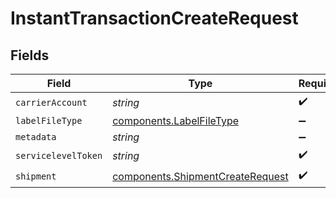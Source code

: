 # InstantTransactionCreateRequest


## Fields

| Field                                                                                | Type                                                                                 | Required                                                                             | Description                                                                          | Example                                                                              |
| ------------------------------------------------------------------------------------ | ------------------------------------------------------------------------------------ | ------------------------------------------------------------------------------------ | ------------------------------------------------------------------------------------ | ------------------------------------------------------------------------------------ |
| `carrierAccount`                                                                     | *string*                                                                             | :heavy_check_mark:                                                                   | N/A                                                                                  | b741b99f95e841639b54272834bc478c                                                     |
| `labelFileType`                                                                      | [components.LabelFileType](../../models/components/labelfiletype.md)                 | :heavy_minus_sign:                                                                   | N/A                                                                                  | PDF                                                                                  |
| `metadata`                                                                           | *string*                                                                             | :heavy_minus_sign:                                                                   | N/A                                                                                  | Order ID #12345                                                                      |
| `servicelevelToken`                                                                  | *string*                                                                             | :heavy_check_mark:                                                                   | N/A                                                                                  | usps_priority                                                                        |
| `shipment`                                                                           | [components.ShipmentCreateRequest](../../models/components/shipmentcreaterequest.md) | :heavy_check_mark:                                                                   | N/A                                                                                  |                                                                                      |